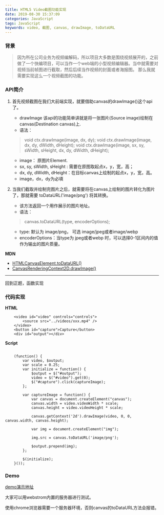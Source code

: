```yaml
---
title: HTML5 Video截图功能实现
date: 2019-08-30 15:37:09
categories: JavaScript
tags: JavaScript
keywords: video, 截图, canvas, drawImage, toDataURL
---
```


### 背景

> 因为所在公司业务为视频编解码，所以项目大多数是围绕视频展开的，之前做了一个快编项目，可以当作一个web端的小型视频编辑器。当中就需要对视频当前帧图进行截取，然后后续当作视频的封面或者海报图。 那么我就需要实现这么一个视频截图的功能。

<!-- more -->

### API简介

1. 首先视频截图在我们大前端实现，就要借助canvas的drawImage()这个api了。
    - drawImage 该api的功能简单讲就是将一张图片(Source image)绘制在canvas(Destination canvas)上. 
    - 语法：
    >void ctx.drawImage(image, dx, dy);
    >void ctx.drawImage(image, dx, dy, dWidth, dHeight);
    >void ctx.drawImage(image, sx, sy, sWidth, sHeight, dx, dy, dWidth, dHeight);
    
    - image： 原图片Element.
    - sx, sy, sWidth, sHeight : 需要在原图取起点x，y，宽，高；
    - dx, dy, dWidth, dHeight：在目标canvas上绘制的起点x，y，宽，高。
    - image，dx，dy为必填

2. 当我们截取并绘制完图片之后，就需要将在canvas上绘制的图片转化为图片了，那就需要 toDataURL('image/png') 将其转换。
    - 该方法返回一个用作展示的图片地址。 
    - 语法：
    > canvas.toDataURL(type, encoderOptions); 
    
    - type: 默认为 image/png， 可选 image/jpeg或者image/webp 
    - encoderOptions：当type为 jpeg或者webp 时，可以选择0-1区间内的值作为输出的图片质量。


  
 **MDN**
- [HTMLCanvasElement.toDataURL()](https://developer.mozilla.org/zh-CN/docs/Web/API/HTMLCanvasElement/toDataURL) 
- [CanvasRenderingContext2D.drawImage()](https://developer.mozilla.org/zh-CN/docs/Web/API/HTMLCanvasElement/toDataURL)

----

回到正题，函数实现
   
### 代码实现

**HTML** 
```
    <video id="video" controls="controls">
        <source src="../videos/xxx.mp4" />
    </video>
    <button id="capture">Capture</button>
    <div id="output"></div>
```

**Script** 
```

    (function() {
        var video, $output;
        var scale = 0.25;
        var initialize = function() {
            $output = $("#output");
            video = $("#video").get(0);
            $("#capture").click(captureImage);
        };

        var captureImage = function() {
            var canvas = document.createElement("canvas");
            canvas.width = video.videoWidth * scale;
            canvas.height = video.videoHeight * scale;

            canvas.getContext('2d').drawImage(video, 0, 0, canvas.width, canvas.height);
            
            var img = document.createElement("img");

            img.src = canvas.toDataURL('image/png');
            
            $output.prepend(img);
        };

        $(initialize);
    }());

```
### Demo

[demo演示地址](https://www.zsfmyz.top/demo/1/)

大家可以用webstrom内置的服务器进行测试。

使用chrome浏览器需要一个服务器环境，否则canvas的toDataURL方法会报错。